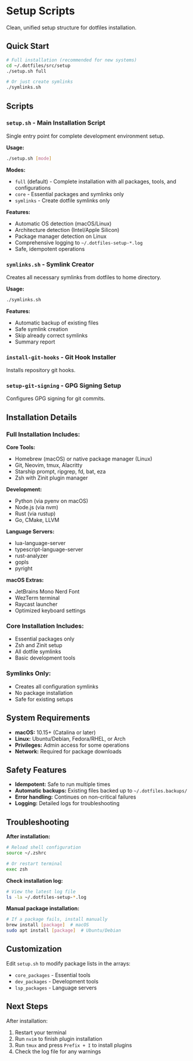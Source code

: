 # Setup Scripts

Clean, unified setup structure for dotfiles installation.

## Quick Start

```bash
# Full installation (recommended for new systems)
cd ~/.dotfiles/src/setup
./setup.sh full

# Or just create symlinks
./symlinks.sh
```

## Scripts

### `setup.sh` - Main Installation Script

Single entry point for complete development environment setup.

**Usage:**
```bash
./setup.sh [mode]
```

**Modes:**
- `full` (default) - Complete installation with all packages, tools, and configurations
- `core` - Essential packages and symlinks only  
- `symlinks` - Create dotfile symlinks only

**Features:**
- Automatic OS detection (macOS/Linux)
- Architecture detection (Intel/Apple Silicon)
- Package manager detection on Linux
- Comprehensive logging to `~/.dotfiles-setup-*.log`
- Safe, idempotent operations

### `symlinks.sh` - Symlink Creator

Creates all necessary symlinks from dotfiles to home directory.

**Usage:**
```bash
./symlinks.sh
```

**Features:**
- Automatic backup of existing files
- Safe symlink creation
- Skip already correct symlinks
- Summary report

### `install-git-hooks` - Git Hook Installer

Installs repository git hooks.

### `setup-git-signing` - GPG Signing Setup

Configures GPG signing for git commits.

## Installation Details

### Full Installation Includes:

**Core Tools:**
- Homebrew (macOS) or native package manager (Linux)
- Git, Neovim, tmux, Alacritty
- Starship prompt, ripgrep, fd, bat, eza
- Zsh with Zinit plugin manager

**Development:**
- Python (via pyenv on macOS)
- Node.js (via nvm)
- Rust (via rustup)
- Go, CMake, LLVM

**Language Servers:**
- lua-language-server
- typescript-language-server
- rust-analyzer
- gopls
- pyright

**macOS Extras:**
- JetBrains Mono Nerd Font
- WezTerm terminal
- Raycast launcher
- Optimized keyboard settings

### Core Installation Includes:

- Essential packages only
- Zsh and Zinit setup
- All dotfile symlinks
- Basic development tools

### Symlinks Only:

- Creates all configuration symlinks
- No package installation
- Safe for existing setups

## System Requirements

- **macOS:** 10.15+ (Catalina or later)
- **Linux:** Ubuntu/Debian, Fedora/RHEL, or Arch
- **Privileges:** Admin access for some operations
- **Network:** Required for package downloads

## Safety Features

- **Idempotent:** Safe to run multiple times
- **Automatic backups:** Existing files backed up to `~/.dotfiles.backups/`
- **Error handling:** Continues on non-critical failures
- **Logging:** Detailed logs for troubleshooting

## Troubleshooting

**After installation:**
```bash
# Reload shell configuration
source ~/.zshrc

# Or restart terminal
exec zsh
```

**Check installation log:**
```bash
# View the latest log file
ls -la ~/.dotfiles-setup-*.log
```

**Manual package installation:**
```bash
# If a package fails, install manually
brew install [package]  # macOS
sudo apt install [package]  # Ubuntu/Debian
```

## Customization

Edit `setup.sh` to modify package lists in the arrays:
- `core_packages` - Essential tools
- `dev_packages` - Development tools
- `lsp_packages` - Language servers

## Next Steps

After installation:
1. Restart your terminal
2. Run `nvim` to finish plugin installation
3. Run `tmux` and press `Prefix + I` to install plugins
4. Check the log file for any warnings